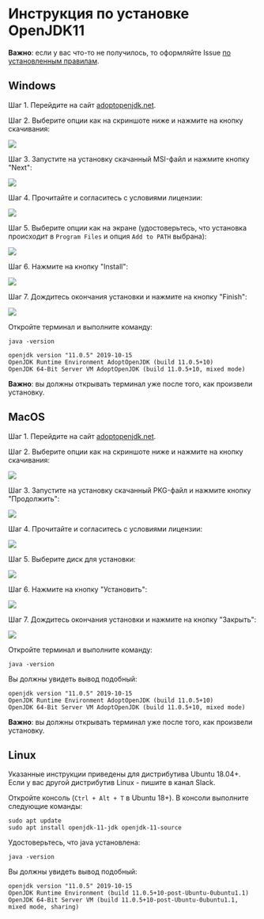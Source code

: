 # Инструкция по установке OpenJDK11

**Важно**: если у вас что-то не получилось, то оформляйте Issue [по установленным правилам](../report-requirements.md).

## Windows

Шаг 1. Перейдите на сайт [adoptopenjdk.net](https://adoptopenjdk.net). 

Шаг 2. Выберите опции как на скриншоте ниже и нажмите на кнопку скачивания:

![](pic/win-adoptopenjdk.png)

Шаг 3. Запустите на установку скачанный MSI-файл и нажмите кнопку "Next":

![](pic/win-step1.png)

Шаг 4. Прочитайте и согласитесь с условиями лицензии:

![](pic/win-step2.png)

Шаг 5. Выберите опции как на экране (удостоверьтесь, что установка происходит в `Program Files` и опция `Add to PATH` выбрана):

![](pic/win-step3.png)

Шаг 6. Нажмите на кнопку "Install":

![](pic/win-step4.png)

Шаг 7. Дождитесь окончания установки и нажмите на кнопку "Finish":

![](pic/win-step5.png)

Откройте терминал и выполните команду:
```shell script
java -version
```

```
openjdk version "11.0.5" 2019-10-15
OpenJDK Runtime Environment AdoptOpenJDK (build 11.0.5+10)
OpenJDK 64-Bit Server VM AdoptOpenJDK (build 11.0.5+10, mixed mode)
```

**Важно**: вы должны открывать терминал уже после того, как произвели установку.

## MacOS

Шаг 1. Перейдите на сайт [adoptopenjdk.net](https://adoptopenjdk.net). 

Шаг 2. Выберите опции как на скриншоте ниже и нажмите на кнопку скачивания:

![](pic/mac-adoptopenjdk.png)

Шаг 3. Запустите на установку скачанный PKG-файл и нажмите кнопку "Продолжить":

![](pic/mac-step1.png)

Шаг 4. Прочитайте и согласитесь с условиями лицензии:

![](pic/mac-step2.png)

Шаг 5. Выберите диск для установки:

![](pic/mac-step3.png)

Шаг 6. Нажмите на кнопку "Установить":

![](pic/mac-step4.png)

Шаг 7. Дождитесь окончания установки и нажмите на кнопку "Закрыть":

![](pic/mac-step5.png)

Откройте терминал и выполните команду:
```shell script
java -version
```
Вы должны увидеть вывод подобный:
```
openjdk version "11.0.5" 2019-10-15
OpenJDK Runtime Environment AdoptOpenJDK (build 11.0.5+10)
OpenJDK 64-Bit Server VM AdoptOpenJDK (build 11.0.5+10, mixed mode)
```

**Важно**: вы должны открывать терминал уже после того, как произвели установку.

## Linux

Указанные инструкции приведены для дистрибутива Ubuntu 18.04+. Если у вас другой дистрибутив Linux - пишите в канал Slack.

Откройте консоль (`Ctrl + Alt + T` в Ubuntu 18+). В консоли выполните следующие команды:

```shell script
sudo apt update
sudo apt install openjdk-11-jdk openjdk-11-source
```

Удостоверьтесь, что java установлена:
```shell script
java -version
```

Вы должны увидеть вывод подобный:
```
openjdk version "11.0.5" 2019-10-15
OpenJDK Runtime Environment (build 11.0.5+10-post-Ubuntu-0ubuntu1.1)
OpenJDK 64-Bit Server VM (build 11.0.5+10-post-Ubuntu-0ubuntu1.1, mixed mode, sharing)
```
